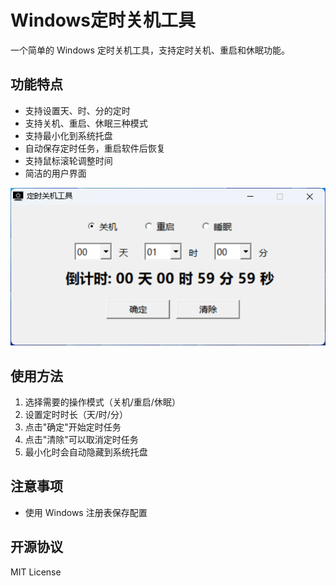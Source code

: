 # Windows定时关机工具

一个简单的 Windows 定时关机工具，支持定时关机、重启和休眠功能。

## 功能特点

- 支持设置天、时、分的定时
- 支持关机、重启、休眠三种模式
- 支持最小化到系统托盘
- 自动保存定时任务，重启软件后恢复
- 支持鼠标滚轮调整时间
- 简洁的用户界面

![Preview](./preview.png)

## 使用方法

1. 选择需要的操作模式（关机/重启/休眠）
2. 设置定时时长（天/时/分）
3. 点击"确定"开始定时任务
4. 点击"清除"可以取消定时任务
5. 最小化时会自动隐藏到系统托盘

## 注意事项

- 使用 Windows 注册表保存配置

## 开源协议

MIT License
